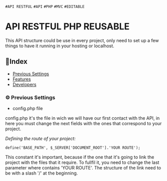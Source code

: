 `#API RESTFUL` `#API` `#PHP` `#MVC` `#EDITABLE`

# API RESTFUL PHP REUSABLE

This API structure could be use in every project, only need to set up a few things to have it running in your hosting or localhost.

## 📝Index 
- [Previous Settings](#⚙️-previous-settings)
- [Features](#features)
- [Developers](#developers)

### ⚙️ Previous Settings

- config.php file

config.php it's the file in wich we will have our first contact with the API, in here you must change the next fields with the ones that correspond to your project.

*Defining the route of your project:*

    define('BASE_PATH', $_SERVER['DOCUMENT_ROOT'].'YOUR ROUTE');

This constant it's important, because if the one that it's going to link the project with the files that it require. 
To fullfil it, you need to change the last parameter where contains 'YOUR ROUTE'.
The structure of the link need to be with a slash '/' at the beginning.

